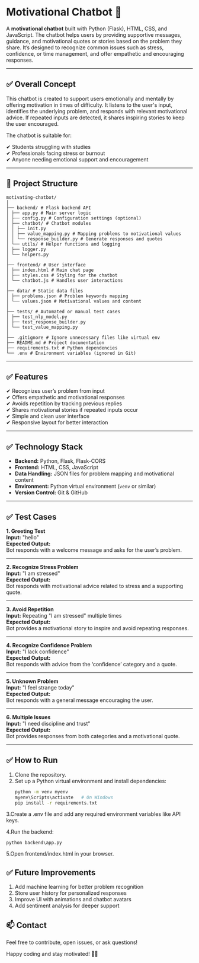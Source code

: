 # Motivational Chatbot 💬

A **motivational chatbot** built with Python (Flask), HTML, CSS, and JavaScript. The chatbot helps users by providing supportive messages, guidance, and motivational quotes or stories based on the problem they share. It’s designed to recognize common issues such as stress, confidence, or time management, and offer empathetic and encouraging responses.

---

## ✅ **Overall Concept**

This chatbot is created to support users emotionally and mentally by offering motivation in times of difficulty. It listens to the user's input, identifies the underlying problem, and responds with relevant motivational advice. If repeated inputs are detected, it shares inspiring stories to keep the user encouraged.

The chatbot is suitable for:

✔ Students struggling with studies  
✔ Professionals facing stress or burnout  
✔ Anyone needing emotional support and encouragement  

---

## 📂 **Project Structure**
```
motivating-chatbot/
│
├── backend/ # Flask backend API
│ ├── app.py # Main server logic
│ ├── config.py # Configuration settings (optional)
│ ├── chatbot/ # Chatbot modules
│ │ ├── init.py
│ │ ├── value_mapping.py # Mapping problems to motivational values
│ │ └── response_builder.py # Generate responses and quotes
│ └── utils/ # Helper functions and logging
│ ├── logger.py
│ └── helpers.py
│
├── frontend/ # User interface
│ ├── index.html # Main chat page
│ ├── styles.css # Styling for the chatbot
│ └── chatbot.js # Handles user interactions
│
├── data/ # Static data files
│ ├── problems.json # Problem keywords mapping
│ └── values.json # Motivational values and content
│
├── tests/ # Automated or manual test cases
│ ├── test_nlp_model.py
│ ├── test_response_builder.py
│ └── test_value_mapping.py
│
├── .gitignore # Ignore unnecessary files like virtual env
├── README.md # Project documentation
├── requirements.txt # Python dependencies
└── .env # Environment variables (ignored in Git)
```
---

## ✅ **Features**

✔ Recognizes user’s problem from input  
✔ Offers empathetic and motivational responses  
✔ Avoids repetition by tracking previous replies  
✔ Shares motivational stories if repeated inputs occur  
✔ Simple and clean user interface  
✔ Responsive layout for better interaction  

---

## ✅ **Technology Stack**

- **Backend:** Python, Flask, Flask-CORS
- **Frontend:** HTML, CSS, JavaScript
- **Data Handling:** JSON files for problem mapping and motivational content
- **Environment:** Python virtual environment (`venv` or similar)
- **Version Control:** Git & GitHub  

---

## ✅ **Test Cases**

**1. Greeting Test**  
**Input:** "hello"  
**Expected Output:**  
Bot responds with a welcome message and asks for the user’s problem.

---

**2. Recognize Stress Problem**  
**Input:** "I am stressed"  
**Expected Output:**  
Bot responds with motivational advice related to stress and a supporting quote.

---

**3. Avoid Repetition**  
**Input:** Repeating "I am stressed" multiple times  
**Expected Output:**  
Bot provides a motivational story to inspire and avoid repeating responses.

---

**4. Recognize Confidence Problem**  
**Input:** "I lack confidence"  
**Expected Output:**  
Bot responds with advice from the ‘confidence’ category and a quote.

---

**5. Unknown Problem**  
**Input:** "I feel strange today"  
**Expected Output:**  
Bot responds with a general message encouraging the user.

---

**6. Multiple Issues**  
**Input:** "I need discipline and trust"  
**Expected Output:**  
Bot provides responses from both categories and a motivational quote.

---

## ✅ **How to Run**

1. Clone the repository.
2. Set up a Python virtual environment and install dependencies:
   ```bash
   python -m venv myenv
   myenv\Scripts\activate   # On Windows
   pip install -r requirements.txt
3.Create a .env file and add any required environment variables like API keys.

4.Run the backend:
```
python backend\app.py
```
5.Open frontend/index.html in your browser.

## ✅ Future Improvements

1. Add machine learning for better problem recognition
2. Store user history for personalized responses
3. Improve UI with animations and chatbot avatars
4. Add sentiment analysis for deeper support

## 📫 Contact

Feel free to contribute, open issues, or ask questions!

Happy coding and stay motivated! 🚀✨


